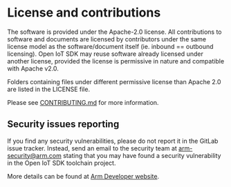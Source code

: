 # License and contributions

The software is provided under the Apache-2.0 license. All contributions to software and documents are licensed by contributors under the same license model as the software/document itself (ie. inbound == outbound licensing). Open IoT SDK may reuse software already licensed under another license, provided the license is permissive in nature and compatible with Apache v2.0.

Folders containing files under different permissive license than Apache 2.0 are listed in the LICENSE file.

Please see [CONTRIBUTING.md](CONTRIBUTING.md) for more information.

## Security issues reporting

If you find any security vulnerabilities, please do not report it in the GitLab issue tracker. Instead, send an email to the security team at arm-security@arm.com stating that you may have found a security vulnerability in the Open IoT SDK toolchain project.

More details can be found at [Arm Developer website](https://developer.arm.com/support/arm-security-updates/report-security-vulnerabilities).
